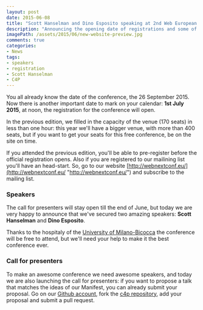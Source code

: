```yaml
---
layout: post
date: 2015-06-08
title: "Scott Hanselman and Dino Esposito speaking at 2nd Web European Conference in Milano"
description: "Announcing the opening date of registrations and some of the main speakers, Scott Hanselman and Dino Esposito"
imagePath: /assets/2015/06/new-website-preview.jpg
comments: true
categories:
- News
tags:
- speakers
- registration
- Scott Hanselman
- C4P
---
```


You all already know the date of the conference, the 26 September 2015. Now there is another important date to mark on your calendar: **1st July 2015**, at noon, the registration for the conference will open.

In the previous edition, we filled in the capacity of the venue (170 seats) in less than one hour: this year we'll have a bigger venue, with more than 400 seats, but if you want to get your seats for this free conference, be on the site on time.

If you attended the previous edition, you'll be able to pre-register before the official registration opens. Also if you are registered to our mailining list you'll have an head-start. So, go to our website [http://webnextconf.eu/](http://webnextconf.eu/ "http://webnextconf.eu/") and subscribe to the mailing list.

### Speakers

The call for presenters will stay open till the end of June, but today we are very happy to announce that we've secured two amazing speakers: **Scott Hanselman** and **Dino Esposito**.

Thanks to the hospitaly of the [University of Milano-Bicocca](http://www.unimib.it/go/102/Home/English) the conference will be free to attend, but we'll need your help to make it the best conference ever. 

### Call for presenters

To make an awesome conference we need awesome speakers, and today we are also launching the call for presenters: if you want to propose a talk that matches the ideas of our Manifest, you can already submit your proposal. Go on our [Github account](https://github.com/Web-European-Conference), fork the [c4p repository](https://github.com/Web-European-Conference/c4p), add your proposal and submit a pull request.
